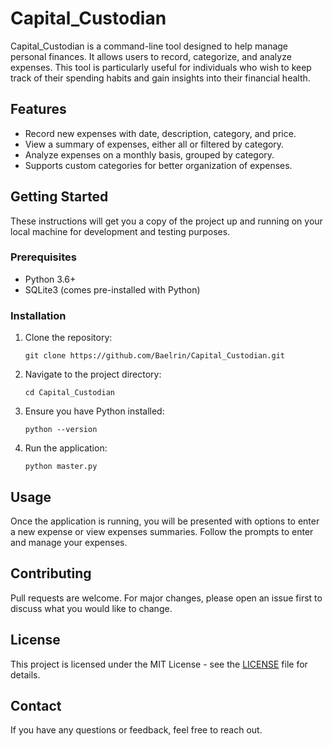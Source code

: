 # Capital_Custodian

Capital_Custodian is a command-line tool designed to help manage personal finances. It allows users to record, categorize, and analyze expenses. This tool is particularly useful for individuals who wish to keep track of their spending habits and gain insights into their financial health.

## Features

- Record new expenses with date, description, category, and price.
- View a summary of expenses, either all or filtered by category.
- Analyze expenses on a monthly basis, grouped by category.
- Supports custom categories for better organization of expenses.

## Getting Started

These instructions will get you a copy of the project up and running on your local machine for development and testing purposes.

### Prerequisites

- Python 3.6+
- SQLite3 (comes pre-installed with Python)

### Installation

1. Clone the repository:

   ```shell
   git clone https://github.com/Baelrin/Capital_Custodian.git
   ```

2. Navigate to the project directory:

   ```shell
   cd Capital_Custodian
   ```

3. Ensure you have Python installed:

   ```shell
   python --version
   ```

4. Run the application:

   ```shell
   python master.py
   ```

## Usage

Once the application is running, you will be presented with options to enter a new expense or view expenses summaries. Follow the prompts to enter and manage your expenses.

## Contributing

Pull requests are welcome. For major changes, please open an issue first to discuss what you would like to change.

## License

This project is licensed under the MIT License - see the [LICENSE](LICENSE) file for details.

## Contact

If you have any questions or feedback, feel free to reach out.
